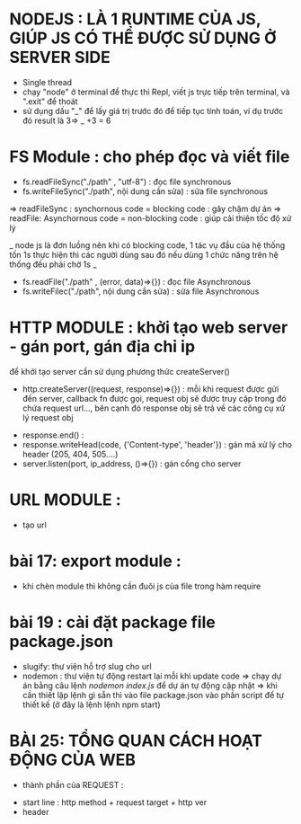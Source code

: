 # NODEJS : LÀ 1 RUNTIME CỦA JS, GIÚP JS CÓ THỂ ĐƯỢC SỬ DỤNG Ở SERVER SIDE

- Single thread
- chạy "node" ở terminal để thực thi Repl, viết js trực tiếp trên terminal, và ".exit" để thoát
- sử dụng dấu "_" để lấy giá trị trước đó để tiếp tục tính toán, ví dụ trước đó result là 3=> _ +3 = 6

# FS Module : cho phép đọc và viết file

- fs.readFileSync("./path" , "utf-8") : đọc file synchronous
- fs.writeFileSync("./path", nội dung cần sửa) : sửa file synchronous

=> readFileSync : synchornous code = blocking code : gây chậm dự án
=> readFile: Asynchornous code = non-blocking code : giúp cải thiện tốc độ xử lý

_ node js là đơn luồng nên khi có blocking code, 1 tác vụ đầu của hệ thống tốn 1s thực hiện thì các người dùng sau đó nếu dùng 1 chức năng trên hệ thống đều phải chờ 1s _

- fs.readFile("./path" , (error, data)=>{}) : đọc file Asynchronous
- fs.writeFilec("./path", nội dung cần sửa) : sửa file Asynchronous

# HTTP MODULE : khởi tạo web server - gán port, gán địa chỉ ip

để khởi tạo server cần sử dụng phương thức createServer()

- http.createServer((request, response)=>{}) : mỗi khi request được gửi đến server, callback fn được gọi, request obj sẽ được truy cập trong đó chứa request url..., bên cạnh đó response obj sẽ trả về các công cụ xử lý request obj

* response.end() :
* response.writeHead(code, {'Content-type', 'header'}) : gán mã xử lý cho header (205, 404, 505....)
* server.listen(port, ip_address, ()=>{}) : gán cổng cho server

# URL MODULE :

- tạo url

# bài 17: export module :

- khi chèn module thì không cần đuôi js của file trong hàm require

# bài 19 : cài đặt package file package.json

- slugify: thư viện hỗ trợ slug cho url
- nodemon : thư viện tự động restart lại mỗi khi update code
  => chạy dự án bằng câu lệnh _nodemon index.js_ để dự án tự động cập nhật
  => khi cần thiết lập lệnh gì sẵn thì vào file package.json vào phần script để tự thiết kế (ở đây là lệnh lệnh npm start)


# BÀI 25: TỔNG QUAN CÁCH HOẠT ĐỘNG CỦA WEB

-  thành phần của REQUEST : 
  + start line : http method + request target + http ver
  + header